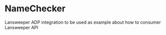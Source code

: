 # NameChecker
Lansweeper ADP integration to be used as example about how to consumer Lansweeper API
